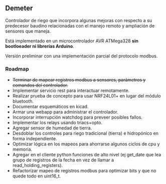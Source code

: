 ## Demeter

Controlador de riego que incorpora algunas mejoras con respecto a su predecesor baudino relacionadas con el manejo remoto y ampliación de sensores que maneja.

Está implementado en un microcontrolador AVR ATMega328 **sin bootloeader ni librerías Arduino**.

Versión preliminar con una implementación parcial del protocolo modbus.

### Roadmap

- ~~Terminar de mapear registros modbus a sensores, parámetros y comandos del controlador.~~
- Implementar servicio rest para interactuar remotamente.
- Realizar prueba de concepto para usar NRF24L01+ en lugar del módulo bluetooth.
- Documentar esquemáticos en kicad.
- Armar una webapp para administrar el controlador.
- Incorporar interrupción watchdog para preveer posibles fallos.
- Implementar los relays usando triacs+opto.
- Agregar sensor de humedad de tierra.
- Desdoblar los controles para riego tradicional (tierra) e hidropónico en forma independiente.
- Optimizar lógica en los mapeos para ahorrarse algunos ciclos de cpu y memoria.
- Agregar en el cliente python funciones de alto nivel (ej get_date que lea grupo de registros de la fecha en vez de llamar a read_holding_registers).
- Refactorizar mapeo de registros modbus para optimizar bits y que no quede todo en uint16_t.